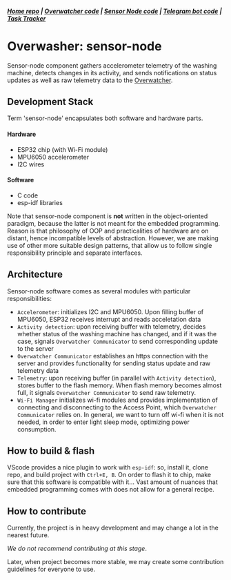 ##### [Home repo](https://github.com/overwasher/home/) | [Overwatcher code](https://github.com/overwasher/overwatcher) | [Sensor Node code](https://github.com/overwasher/esp-firmware) | [Telegram bot code](https://github.com/overwasher/telegram-bot) | [Task Tracker](https://taiga.dcnick3.me/project/overwasher/)

# Overwasher: sensor-node

Sensor-node component gathers accelerometer telemetry of the washing machine, detects changes in its activity, and sends notifications on status updates as well as raw telemetry data to the [Overwatcher](https://github.com/overwasher/overwatcher).

## Development Stack
Term 'sensor-node' encapsulates both software and hardware parts.

#### Hardware 
- ESP32 chip (with Wi-Fi module)
- MPU6050 accelerometer
- I2C wires

#### Software
- C code
- esp-idf libraries

Note that sensor-node component is **not** written in the object-oriented paradigm, because the latter is not meant for the embedded programming. Reason is that philosophy of OOP and practicalities of hardware are on distant, hence incompatible levels of abstraction. However, we are making use of other more suitable design patterns, that allow us to follow single responsibility principle and separate interfaces.


## Architecture
Sensor-node software comes as several modules with particular responsibilities:
- `Accelerometer`: initializes I2C and MPU6050. Upon filling buffer of MPU6050, ESP32 receives interrupt and reads acceletation data
- `Activity detection`: upon receiving buffer with telemetry, decides whether status of the washing machine has changed, and if it was the case, signals `Overwatcher Communicator` to send corresponding update to the server
- `Overwatcher Communicator` establishes an https connection with the server and provides functionality for sending status update and raw telemetry data
- `Telemetry`: upon receiving buffer (in parallel with `Activity detection`), stores buffer to the flash memory. When flash memory becomes almost full, it signals `Overwatcher Communicator` to send raw telemetry.
- `Wi-Fi Manager` initializes wi-fi modules and provides implementation of connecting and disconnecting to the Access Point, which `Overwatcher Communicator` relies on. In general, we want to turn off wi-fi when it is not needed, in order to enter light sleep mode, optimizing power consumption.


## How to build & flash

VScode provides a nice plugin to work with `esp-idf`: so, install it, clone repo, and build project with `Ctrl+E, B`.
On order to flash it to chip, make sure that this software is compatible with it... Vast amount of nuances that embedded programming comes with does not allow for a general recipe. 

## How to contribute

Currently, the project is in heavy development and may change a lot in the nearest future. 

*We do not recommend contributing at this stage*. 

Later, when project becomes more stable, we may create some contribution guidelines for everyone to use. 

